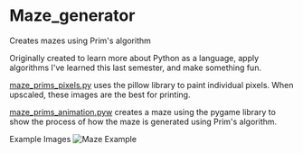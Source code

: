 # Maze_generator
Creates mazes using Prim's algorithm

Originally created to learn more about Python as a language, apply algorithms I've learned this last semester, and make something fun.

[maze_prims_pixels.py](/maze_prims_pixels.py) uses the pillow library to paint individual pixels. When upscaled, these images are the best for printing.

[maze_prims_animation.pyw](/maze_prims_animation.pyw) creates a maze using the pygame library to show the process of how the maze is generated using Prim's algorithm.

Example Images
![Maze Example](maze_5.png)
